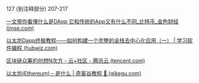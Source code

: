 127 (到注释部分)   207-217

[一文带你看懂什么是DApp 它和传统的App又有什么不同_比特币_金色财经 (jinse.com)](https://www.jinse.com/bitcoin/251390.html)

[以太坊Dapp终极教程——如何构建一个完整的全栈去中心化应用（一） | 学习软件编程 (hubwiz.com)](http://blog.hubwiz.com/2019/05/15/ethereum-dapp-Ultimate-Tutorial/)

[区块链众筹的创想N次方 - 云+社区 - 腾讯云 (tencent.com)](https://cloud.tencent.com/developer/article/1048935?from=15425)

[以太坊(Ethereum) – 是什么 | 奇客谷教程 💯 (qikegu.com)](https://www.qikegu.com/docs/4738)